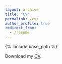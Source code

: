 ```yaml
---
layout: archive
title: "CV"
permalink: /cv/
author_profile: true
redirect_from:
  - /resume
---
```


{% include base_path %}

Download my [CV](http://chuqingjin.github.io/files/ChuqingJin_CV.pdf).
